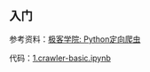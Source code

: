 ## 入门

参考资料：[极客学院: Python定向爬虫](http://www.jikexueyuan.com/course/777.html)

代码：[1.crawler-basic.ipynb](https://github.com/AliceDudu/Learning-Notes/blob/master/Crawler/RE/1.crawler-basic.ipynb)
